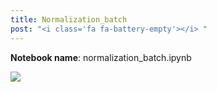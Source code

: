 ```yaml
---
title: Normalization_batch
post: "<i class='fa fa-battery-empty'></i> "
---
```


**Notebook name**: normalization_batch.ipynb

<img src='/images/comingsoon.png' />

